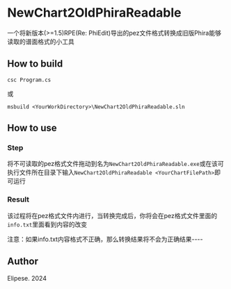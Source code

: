 #  NewChart2OldPhiraReadable
一个将新版本(>=1.5)RPE(Re: PhiEdit)导出的pez文件格式转换成旧版Phira能够读取的谱面格式的小工具

## How to build
`csc Program.cs`

或

`msbuild <YourWorkDirectory>\NewChart2OldPhiraReadable.sln`

## How to use

### Step

将不可读取的pez格式文件拖动到名为`NewChart2OldPhiraReadable.exe`或在该可执行文件所在目录下输入`NewChart2OldPhiraReadable <YourChartFilePath>`即可运行

### Result

该过程将在pez格式文件内进行，当转换完成后，你将会在pez格式文件里面的`info.txt`里面看到内容的改变

注意：如果info.txt内容格式不正确，那么转换结果将不会为正确结果----

## Author

Elipese. 2024
